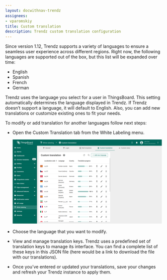 ```yaml
---
layout: docwithnav-trendz
assignees:
- vparomskiy
title: Custom translation
description: Trendz custom translation configuration
---
```


Since version 1.12, Trendz supports a variety of languages to ensure a seamless user experience across different regions. Right now, the following languages are supported out of the box, but this list will be expanded over time:
* English
* Spanish
* French
* German

Trendz uses the language you select for a user in ThingsBoard. This setting automatically determines the language displayed in Trendz. If Trendz doesn’t support a language, it will default to English. 
Also, you can add new translations or customize existing ones to fit your needs.

To modify or add translation for another languages follow next steps:
* Open the Custom Translation tab from the White Labeling menu.

  ![image](/images/user-guide/custom-translation/main-page-1-pe.png)

* Choose the language that you want to modify. 
* View and manage translation keys. Trendz uses a predefined set of translation keys to manage its interface. You can find a complete list of these keys in this JSON file (here would be a link to download the file with our translations). 
* Once you’ve entered or updated your translations, save your changes and refresh your Trendz instance to apply them.

